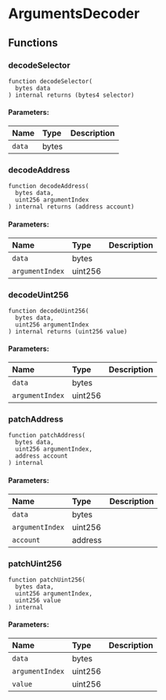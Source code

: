 # ArgumentsDecoder





## Functions
### decodeSelector
```solidity
function decodeSelector(
  bytes data
) internal returns (bytes4 selector)
```


#### Parameters:
| Name | Type | Description                                                          |
| :--- | :--- | :------------------------------------------------------------------- |
|`data` | bytes | 


### decodeAddress
```solidity
function decodeAddress(
  bytes data,
  uint256 argumentIndex
) internal returns (address account)
```


#### Parameters:
| Name | Type | Description                                                          |
| :--- | :--- | :------------------------------------------------------------------- |
|`data` | bytes | 
|`argumentIndex` | uint256 | 


### decodeUint256
```solidity
function decodeUint256(
  bytes data,
  uint256 argumentIndex
) internal returns (uint256 value)
```


#### Parameters:
| Name | Type | Description                                                          |
| :--- | :--- | :------------------------------------------------------------------- |
|`data` | bytes | 
|`argumentIndex` | uint256 | 


### patchAddress
```solidity
function patchAddress(
  bytes data,
  uint256 argumentIndex,
  address account
) internal
```


#### Parameters:
| Name | Type | Description                                                          |
| :--- | :--- | :------------------------------------------------------------------- |
|`data` | bytes | 
|`argumentIndex` | uint256 | 
|`account` | address | 


### patchUint256
```solidity
function patchUint256(
  bytes data,
  uint256 argumentIndex,
  uint256 value
) internal
```


#### Parameters:
| Name | Type | Description                                                          |
| :--- | :--- | :------------------------------------------------------------------- |
|`data` | bytes | 
|`argumentIndex` | uint256 | 
|`value` | uint256 | 


